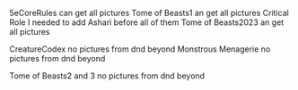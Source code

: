 5eCoreRules can get all pictures
Tome of Beasts1 an get all pictures
Critical Role I needed to add Ashari before all of them
Tome of Beasts2023 an get all pictures

CreatureCodex no pictures from dnd beyond
Monstrous Menagerie no pictures from dnd beyond

Tome of Beasts2 and 3 no pictures from dnd beyond
